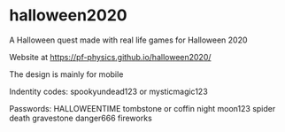 # halloween2020

A Halloween quest made with real life games for Halloween 2020

Website at https://pf-physics.github.io/halloween2020/

The design is mainly for mobile

Indentity codes:
spookyundead123 or mysticmagic123

Passwords:
HALLOWEENTIME
tombstone or coffin
night
moon123
spider
death
gravestone
danger666
fireworks
